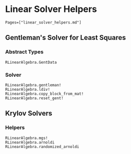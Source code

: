 # Linear Solver Helpers 

```@contents
Pages=["linear_solver_helpers.md"]
```

## Gentleman's Solver for Least Squares

### Abstract Types

```@docs
RLinearAlgebra.GentData
```


### Solver
```@docs
RLinearAlgebra.gentleman!
RLinearAlgebra.ldiv!
RLinearAlgebra.copy_block_from_mat!
RLinearAlgebra.reset_gent!
```

## Krylov Solvers

### Helpers
```@docs
RLinearAlgebra.mgs!
RLinearAlgebra.arnoldi
RLinearAlgebra.randomized_arnoldi
```